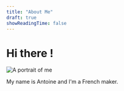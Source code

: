 ```yaml
---
title: "About Me"
draft: true
showReadingTime: false
---
```

# Hi there !

![A portrait of me](/images/about_portrait.jpg)

My name is Antoine and I'm a French maker.